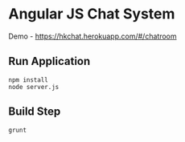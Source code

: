 # Angular JS Chat System

Demo - https://hkchat.herokuapp.com/#/chatroom

## Run Application

```
npm install
node server.js
```

## Build Step

```
grunt
```




